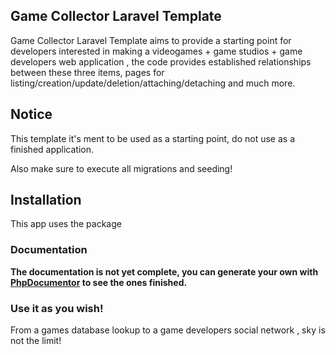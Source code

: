 ## Game Collector Laravel Template

Game Collector Laravel Template aims to provide a starting point for developers interested in making a videogames + game studios + game developers web application , the code provides established relationships between these three items, pages for listing/creation/update/deletion/attaching/detaching and much more.

## Notice

This template it's ment to be used as a starting point, do not use as a finished application.

Also make sure to execute all migrations and seeding! 

## Installation

This app uses the package [](https://github.com/webpatser/laravel-countries)

### Documentation

**The documentation is not yet complete, you can generate your own with [PhpDocumentor](http://www.phpdoc.org) to see the ones finished.**

### Use it as you wish! 

From a games database lookup to a game developers social network , sky is not the limit! 